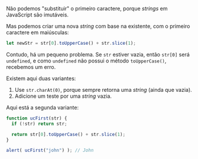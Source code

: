 Não podemos "substituir" o primeiro caractere, porque *strings* em JavaScript são imutáveis.

Mas podemos criar uma nova *string* com base na existente, com o primeiro caractere em maiúsculas:

```js
let newStr = str[0].toUpperCase() + str.slice(1);
```

Contudo, há um pequeno problema. Se `str` estiver vazia, então `str[0]` será `undefined`, e como `undefined` não possui o método `toUpperCase()`, recebemos um erro.

Existem aqui duas variantes:

1. Use `str.charAt(0)`, porque sempre retorna uma *string* (ainda que vazia).
2. Adicione um teste por uma *string* vazia.

Aqui está a segunda variante:

```js run demo
function ucFirst(str) {
  if (!str) return str;

  return str[0].toUpperCase() + str.slice(1);
}

alert( ucFirst("john") ); // John
```


